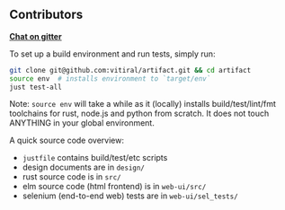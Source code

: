 ## Contributors
**[Chat on gitter](https://gitter.im/artifact-app/Lobby)**

To set up a build environment and run tests, simply run:

```bash
git clone git@github.com:vitiral/artifact.git && cd artifact
source env  # installs environment to `target/env`
just test-all
```

Note: `source env` will take a while as it (locally) installs
build/test/lint/fmt toolchains for rust, node.js and python from scratch. It
does not touch ANYTHING in your global environment.

A quick source code overview:
- `justfile` contains build/test/etc scripts
- design documents are in `design/`
- rust source code is in `src/`
- elm source code (html frontend) is in `web-ui/src/`
- selenium (end-to-end web) tests are in `web-ui/sel_tests/`
